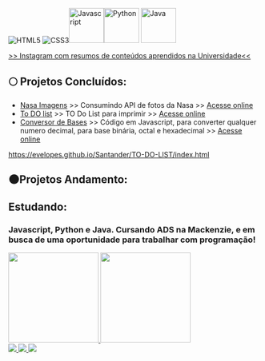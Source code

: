 <img src="https://img.icons8.com/dusk/64/000000/html-5.png" alt="HTML5"/> <img src="https://img.icons8.com/dusk/64/000000/css3.png" alt="CSS3"/><img src="https://img.icons8.com/color/48/000000/javascript--v2.png" alt="Javascript" width="70px"/><img src="https://img.icons8.com/color/48/000000/python--v2.png" alt="Python" width="70px"/> <img src="https://img.icons8.com/color/48/000000/java-coffee-cup-logo--v2.png" alt="Java" width="70px"/>


<a href="https://www.instagram.com/trazumcafe/"> >> Instagram com resumos de conteúdos aprendidos na Universidade<< </a>

## :full_moon: Projetos Concluídos:
* [Nasa Imagens](https://github.com/evelopes/Nasa-imagens) >> Consumindo API de fotos da Nasa >> [Acesse online](https://evelopes.github.io/Nasa-imagens/) 
* [To DO list](https://github.com/evelopes/Santander/tree/main/TO-DO-LIST) >> TO Do List para imprimir >> [Acesse online](https://evelopes.github.io/Santander/TO-DO-LIST/index.html)
* [Conversor de Bases](https://github.com/evelopes/conversor_de_bases) >> Código em Javascript, para converter qualquer numero decimal, para base binária, octal e hexadecimal >> [Acesse online](https://evelopes.github.io/conversor_de_bases/)

https://evelopes.github.io/Santander/TO-DO-LIST/index.html

## :new_moon:Projetos Andamento:


## Estudando: 
### Javascript, Python e Java. Cursando ADS na Mackenzie, e em busca de uma oportunidade para trabalhar com programação!

<div>
<a href="https://github.com/evelopes">
<img height="180em" src="https://github-readme-stats.vercel.app/api/top-langs/?username=evelopes&layout=compact&langs_count=7&theme=dracula"/>
<img height="180em" src="https://github-readme-stats.vercel.app/api?username=evelopes&show_icons=true&theme=dracula&include_all_commits=true&count_private=true"/>
</div>

 <img alingn="center" src="https://profile-counter.glitch.me/evelopes/count.svg" />
   
   <a href="https://www.linkedin.com/in/evelinlopes/">
    <img src="https://img.shields.io/badge/LinkedIn-230f2b?style=for-the-badge&logo=linkedin&logoColor=white" />
  </a>
   <a href="https://instagram.com/trazumcafe">
    <img src="https://img.shields.io/badge/Instagram-230f2b?style=for-the-badge&logo=instagram&logoColor=white" />
  </a>

